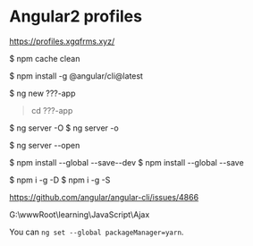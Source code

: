 # Angular2 profiles




https://profiles.xgqfrms.xyz/




$ npm cache clean

$ npm install -g @angular/cli@latest

$ ng new ???-app

> cd ???-app

$ ng server -O
$ ng server -o

$ ng server --open


$ npm install --global --save--dev
$ npm install --global --save

$ npm i -g -D
$ npm i -g -S



https://github.com/angular/angular-cli/issues/4866







G:\wwwRoot\learning\JavaScript\Ajax



You can `ng set --global packageManager=yarn`.



